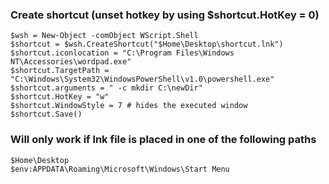 ### Create shortcut (unset hotkey by using $shortcut.HotKey = 0)
```
$wsh = New-Object -comObject WScript.Shell
$shortcut = $wsh.CreateShortcut("$Home\Desktop\shortcut.lnk")
$shortcut.iconlocation = "C:\Program Files\Windows NT\Accessories\wordpad.exe"
$shortcut.TargetPath = "C:\Windows\System32\WindowsPowerShell\v1.0\powershell.exe"
$shortcut.arguments = " -c mkdir C:\newDir"
$shortcut.HotKey = "w"
$shortcut.WindowStyle = 7 # hides the executed window
$shortcut.Save()
```

### Will only work if lnk file is placed in one of the following paths
```
$Home\Desktop
$env:APPDATA\Roaming\Microsoft\Windows\Start Menu
```

